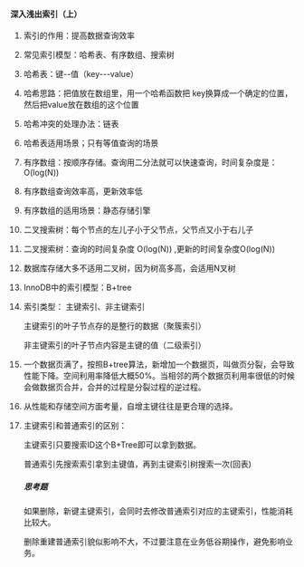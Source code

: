 #### 深入浅出索引（上）

1. 索引的作用：提高数据查询效率

2. 常见索引模型：哈希表、有序数组、搜索树

3. 哈希表：键--值（key---value）

4. 哈希思路：把值放在数组里，用一个哈希函数把 key换算成一个确定的位置，然后把value放在数组的这个位置

5. 哈希冲突的处理办法：链表

6. 哈希表适用场景；只有等值查询的场景

7. 有序数组：按顺序存储。查询用二分法就可以快速查询，时间复杂度是：O(log(N))

8. 有序数组查询效率高，更新效率低

9. 有序数组的适用场景：静态存储引擎

10. 二叉搜索树：每个节点的左儿子小于父节点，父节点又小于右儿子

11. 二叉搜索树：查询的时间复杂度 O(log(N)) ,更新的时间复杂度O(log(N))

12. 数据库存储大多不适用二叉树，因为树高多高，会适用N叉树

13. InnoDB中的索引模型：B+tree

14. 索引类型： 主键索引、非主键索引

    主键索引的叶子节点存的是整行的数据（聚簇索引）

    非主键索引的叶子节点内容是主键的值（二级索引）

15. 一个数据页满了，按照B+tree算法，新增加一个数据页，叫做页分裂，会导致性能下降。空间利用率降低大概50%。当相邻的两个数据页利用率很低的时候会做数据页合并，合并的过程是分裂过程的逆过程。

16. 从性能和存储空间方面考量，自增主键往往是更合理的选择。

17. 主键索引和普通索引的区别：

    主键索引只要搜索ID这个B+Tree即可以拿到数据。

    普通索引先搜索索引拿到主键值，再到主键索引树搜索一次(回表)

    

    

    ##### 思考题

    如果删除，新键主键索引，会同时去修改普通索引对应的主键索引，性能消耗比较大。

    删除重建普通索引貌似影响不大，不过要注意在业务低谷期操作，避免影响业务。

    

    

